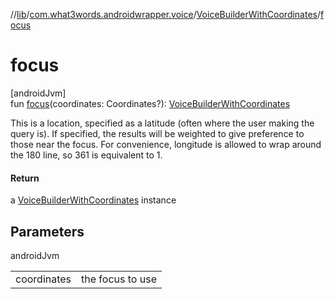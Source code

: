 //[lib](../../../index.md)/[com.what3words.androidwrapper.voice](../index.md)/[VoiceBuilderWithCoordinates](index.md)/[focus](focus.md)

# focus

[androidJvm]\
fun [focus](focus.md)(coordinates: Coordinates?): [VoiceBuilderWithCoordinates](index.md)

This is a location, specified as a latitude (often where the user making the query is). If specified, the results will be weighted to give preference to those near the focus. For convenience, longitude is allowed to wrap around the 180 line, so 361 is equivalent to 1.

#### Return

a [VoiceBuilderWithCoordinates](index.md) instance

## Parameters

androidJvm

| | |
|---|---|
| coordinates | the focus to use |
